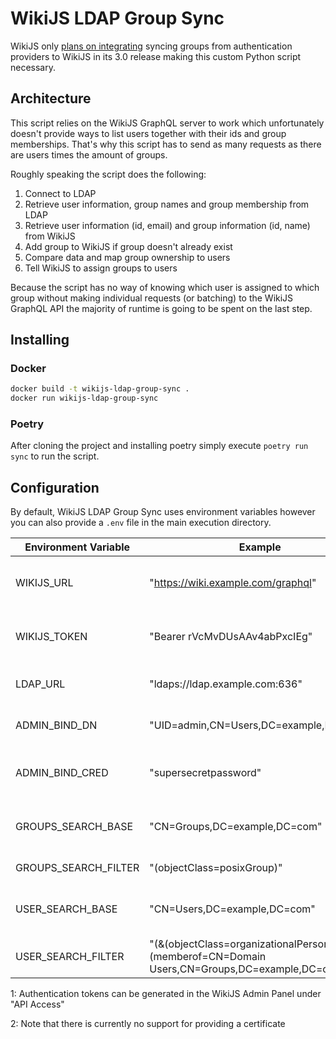 # WikiJS LDAP Group Sync
WikiJS only [plans on integrating](https://js.wiki/feedback/p/group-mapping) syncing
groups from authentication providers to WikiJS in its 3.0 release making this custom Python script necessary.

## Architecture

This script relies on the WikiJS GraphQL server to work which unfortunately doesn't provide ways to list users
together with their ids and group memberships.
That's why this script has to send as many requests as there are users times the amount of groups.

Roughly speaking the script does the following:

1. Connect to LDAP
2. Retrieve user information, group names and group membership from LDAP
3. Retrieve user information (id, email) and group information (id, name) from WikiJS
4. Add group to WikiJS if group doesn't already exist
5. Compare data and map group ownership to users
6. Tell WikiJS to assign groups to users

Because the script has no way of knowing which user is assigned to which group without making individual requests (or batching) to the WikiJS GraphQL API the majority of runtime is going to be spent on the last step.

## Installing

### Docker

```bash
docker build -t wikijs-ldap-group-sync .
docker run wikijs-ldap-group-sync
```

### Poetry

After cloning the project and installing poetry simply execute `poetry run sync` to run the script.

## Configuration

By default, WikiJS LDAP Group Sync uses environment variables however you can also provide a `.env` file in the main execution directory.

| Environment Variable | Example                                                                                       | Meaning                                          |
|----------------------|-----------------------------------------------------------------------------------------------|--------------------------------------------------|
| WIKIJS_URL           | "https://wiki.example.com/graphql"                                                            | URL of the WikiJS GraphQL endpoint               |
| WIKIJS_TOKEN         | "Bearer rVcMvDUsAAv4abPxcIEg"                                                                 | Used for authenticating to GraphQL [[1]](#note1) |
| LDAP_URL             | "ldaps://ldap.example.com:636"                                                                | URL of the LDAP Server [[2]](#note2)             |
| ADMIN_BIND_DN        | "UID=admin,CN=Users,DC=example,DC=com"                                                        | DN used for authenticating to LDAP               |
| ADMIN_BIND_CRED      | "supersecretpassword"                                                                         | Password used for authenticating to LDAP         |
| GROUPS_SEARCH_BASE   | "CN=Groups,DC=example,DC=com"                                                                 | LDAP base groups will be searched for under      |
| GROUPS_SEARCH_FILTER | "(objectClass=posixGroup)"                                                                    | LDAP group search filter                         |
| USER_SEARCH_BASE     | "CN=Users,DC=example,DC=com"                                                                  | LDAP base users will be searched for under       |
| USER_SEARCH_FILTER   | "(&(objectClass=organizationalPerson)(memberof=CN=Domain Users,CN=Groups,DC=example,DC=com))" | LDAP user search filter                          |

<a name="note1">1</a>: Authentication tokens can be generated in the WikiJS Admin Panel under "API Access" 

<a name="note2">2</a>: Note that there is currently no support for providing a certificate